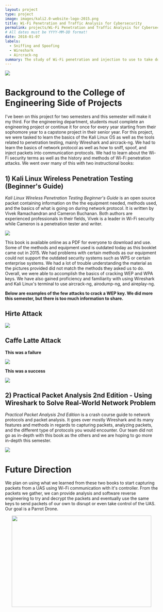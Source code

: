 ```yaml
---
layout: project
type: project
image: images/kali2.0-website-logo-2015.png
title: Wi-Fi Penetration and Traffic Analysis for Cybersecurity
permalink: projects/Wi-Fi Penetration and Traffic Analysis for Cybersecurity
# All dates must be YYYY-MM-DD format!
date: 2018-01-07
labels:
  - Sniffing and Spoofing
  - Wireshark
  - Aircrack-ng
summary: The study of Wi-Fi penetration and injection to use to take down UAS and other devices using Wi-Fi.
---
```


  <img class="ui medium rounded center image" src="../images/kali2.0-website-logo-2015.png">

# Background to the College of Engineering Side of Projects
I've been on this project for two semesters and this semester will make it my third. For the engineering department, students must complete an engineering project or continue it for once for every year starting from their sophomore year to a capstone project in their senior year. For this project, we were tasked to learn the basics of the Kali Linux OS as well as the tools related to penetration testing, mainly Wireshark and aircrack-ng. We had to learn the basics of network protocol as well as how to sniff, spoof, and inject packets into communication protocols. We had to learn about the Wi-Fi security terms as well as the history and methods of Wi-Fi penetration attacks. We went over many of this with two instructional books: 
## 1) Kali Linux Wireless Penetration Testing (Beginner's Guide)
*Kali Linux Wireless Penetration Testing Beginner's Guide* is an open source packet containing information on the the equipment needed, methods used, and the basics of what is going on during network protocol. It is written by Vivek Ramachandran and Cameron Buchanan. Both authors are experienced professionals in their fields, Vivek is a leader in Wi-Fi security while Cameron is a penetration tester and writer.

  <img class="ui center floated image" src="../images/KaliLinux.JPG">
 
This book is available online as a PDF for everyone to download and use. Some of the methods and equipment used is outdated today as this booklet came out in 2015. We had problems with certain methods as our equipment could not support the outdated security systems such as WPS or certain enterprise systems. We had a lot of trouble understanding the material as the pictures provided did not match the methods they asked us to do. Overall, we were able to accomplish the basics of cracking WEP and WPA keys. We have also gained proficiency and familiarity with using Wireshark and Kali Linux's terminal to use aircrack-ng, airodump-ng, and aireplay-ng. 

**Below are examples of the few attacks to crack a WEP key. We did more this semester, but there is too much information to share.**
## Hirte Attack

  <img class="ui image" src="../images/Hirte Attack.JPG">

  
## Caffe Latte Attack
**This was a failure**

  <img class="ui image" src="../images/cafelatte2.0.JPG">
 
  
**This was a success**

  <img class="ui image" src="../images/kali attempt 2.JPG">
 
  

## 2) Practical Packet Analysis 2nd Edition - Using Wireshark to Solve Real-World Network Problem
*Practical Packet Analysis 2nd Edition* is a crash course guide to network protocols and packet analysis. It goes over mostly Wireshark and its many features and methods in regards to capturing packets, analyzing packets, and the different type of protocols you would encounter. Our team did not go as in-depth with this book as the others and we are hoping to go more in-depth this semester.

  <img class="ui center floated image" src="../images/WiresharkBook.JPG">
 

# Future Direction
We plan on using what we learned from these two books to start capturing packets from a UAS using Wi-Fi communication with it's controller. From the packets we gather, we can provide analysis and software reverse engineering to try and decrypt the packets and eventually use the same keys to send packets of our own to disrupt or even take control of the UAS. Our goal is a Parrot Drone.
<p align="center">
  <img class ="ui circular image" width="460" height="300" src="../images/parrot_pf726000_bebop_drone_2_with_1206693.jpg">
</p>

 


